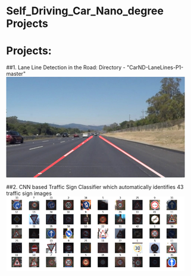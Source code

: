 # Self_Driving_Car_Nano_degree Projects
# Projects:
##1. Lane Line Detection in the Road: Directory - "CarND-LaneLines-P1-master"
<img src="laneLines_thirdPass.jpg" width="480" alt="Combined Image" />

##2. CNN based Traffic Sign Classifier which automatically identifies 43 traffic sign images
<img src="Traffic_Sign_Images.PNG" width="480" alt="Combined Image" />
